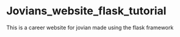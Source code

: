 # Jovians_website_flask_tutorial
This is a career website for jovian made using the flask framework
